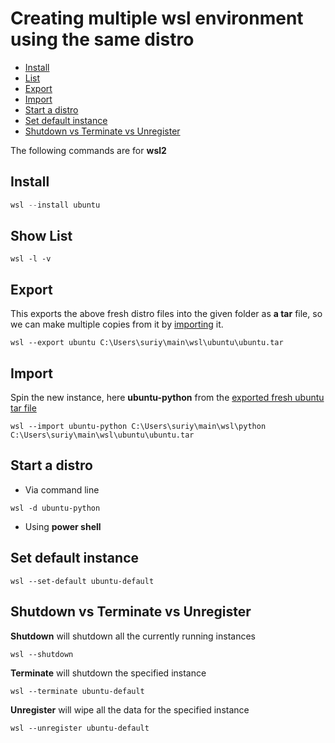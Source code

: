 # Creating multiple wsl environment using the same distro

- [Install](#install)
- [List](#show-list)
- [Export](#export)
- [Import](#import)
- [Start a distro](#start-a-distro)
- [Set default instance](#set-default-instance)
- [Shutdown vs Terminate vs Unregister](#shutdown-vs-terminate-vs-unregister)

The following commands are for **wsl2**

## Install

```powershell
wsl --install ubuntu
```

## Show List

```
wsl -l -v
```

## Export

This exports the above fresh distro files into the given folder as **a tar** file, so we can make 
multiple copies from it by [importing](#import) it.

```
wsl --export ubuntu C:\Users\suriy\main\wsl\ubuntu\ubuntu.tar
```

## Import

Spin the new instance, here **ubuntu-python** from the [exported fresh ubuntu tar file](#export)

```
wsl --import ubuntu-python C:\Users\suriy\main\wsl\python C:\Users\suriy\main\wsl\ubuntu\ubuntu.tar
```

## Start a distro

- Via command line
```
wsl -d ubuntu-python
```
- Using **power shell**

## Set default instance

```
wsl --set-default ubuntu-default
```

## Shutdown vs Terminate vs Unregister


**Shutdown** will shutdown all the currently running instances
```
wsl --shutdown
```

**Terminate** will shutdown the specified instance
```
wsl --terminate ubuntu-default
```

**Unregister** will wipe all the data for the specified instance
```
wsl --unregister ubuntu-default
```